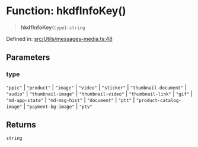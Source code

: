 # Function: hkdfInfoKey()

> **hkdfInfoKey**(`type`): `string`

Defined in: [src/Utils/messages-media.ts:48](https://github.com/Fokusdotid/bail/blob/c270ba4454f95d50cec87a9d90b03360fac7058e/src/Utils/messages-media.ts#L48)

## Parameters

### type

`"ppic"` | `"product"` | `"image"` | `"video"` | `"sticker"` | `"thumbnail-document"` | `"audio"` | `"thumbnail-image"` | `"thumbnail-video"` | `"thumbnail-link"` | `"gif"` | `"md-app-state"` | `"md-msg-hist"` | `"document"` | `"ptt"` | `"product-catalog-image"` | `"payment-bg-image"` | `"ptv"`

## Returns

`string`
